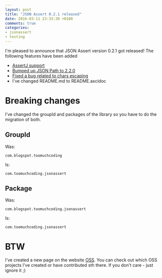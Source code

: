 ```yaml
---
layout: post
title: "JSON Assert 0.2.1 released"
date: 2016-03-11 23:33:30 +0100
comments: true
categories:
- jsonassert
- testing
---
```


I'm pleased to announce that JSON Assert version 0.2.1 got released! The following features have been added

- [AssertJ support](https://github.com/marcingrzejszczak/jsonassert/issues/2)
- [Bumped up JSON Path to 2.2.0](https://github.com/marcingrzejszczak/jsonassert/issues/3)
- [Fixed a bug related to chars escaping](https://github.com/marcingrzejszczak/jsonassert/issues/4)
- I've changed README.md to README.ascidoc

<!-- more -->

# Breaking changes

I've changed the groupId and packages of the library so you have to do the migration of both.

## GroupId

Was:

```
com.blogspot.toomuchcoding
```

Is:

```
com.toomuchcoding.jsonassert
```

## Package

Was:

```
com.blogspot.toomuchcoding.jsonassert
```

Is:

```
com.toomuchcoding.jsonassert
```

# BTW

I've created a new page on the website [OSS](/oss/). You can check out which OSS projects I've created or have contributed sth there.
If you don't care - just ignore it ;)
